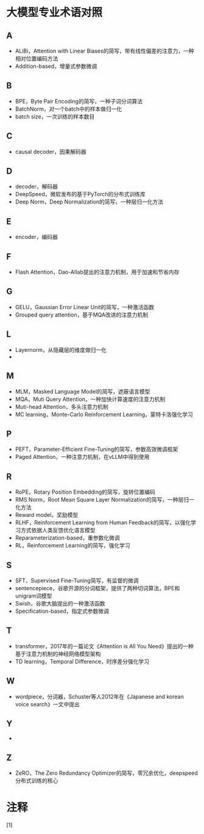 # 大模型专业术语对照

## A

- ALiBi，Attention with Linear Biases的简写，带有线性偏差的注意力，一种相对位置编码方法
- Addition-based，增量式参数微调

## B

- BPE，Byte Pair Encoding的简写，一种子词分词算法
- BatchNorm，对一个batch中的样本做归一化
- batch size，一次训练的样本数目

## C

- causal decoder，因果解码器

## D

- decoder，解码器
- DeepSpeed，微软发布的基于PyTorch的分布式训练库
- Deep Norm，Deep Normalization的简写，一种层归一化方法

## E

- encoder，编码器

## F

- Flash Attention，Dao-AIlab提出的注意力机制，用于加速和节省内存

## G

- GELU，Gaussian Error Linear Unit的简写，一种激活函数
- Grouped query attention，基于MQA改进的注意力机制

## L

- Layernorm，从隐藏层的维度做归一化
- 

## M

- MLM，Masked Language Model的简写，遮蔽语言模型
- MQA，Muti Query Attention，一种加快计算速度的注意力机制
- Muti-head Attention，多头注意力机制
- MC learning，Monte-Carlo Reinforcement Learning，蒙特卡洛强化学习

## P

- PEFT，Parameter-Efficient Fine-Tuning的简写，参数高效微调框架
- Paged Attention，一种注意力机制，在vLLM中得到使用

## R

- RoPE，Rotary Position Embedding的简写，旋转位置编码
- RMS Norm，Root Mean Square Layer Normalization的简写，一种层归一化方法
- Reward model，奖励模型
- RLHF，Reinforcement Learning from Human Feedback的简写，以强化学习方式依据人类反馈优化语言模型
- Reparameterization-based，重参数化微调
- RL，Reinforcement Learning的简写，强化学习

## S

- SFT，Supervised Fine-Tuning简写，有监督的微调
- sentencepiece，谷歌开源的分词框架，提供了两种切词算法，BPE和unigram词模型
- Swish，谷歌大脑提出的一种激活函数
- Specification-based，指定式参数微调

## T

- transformer，2017年的一篇论文《Attention is All You Need》提出的一种基于注意力机制的神经网络模型架构
- TD learning，Temporal Difference，时序差分强化学习

## W

- wordpiece，分词器，Schuster等人2012年在《Japanese and korean voice search》一文中提出

## Y

- 

## Z

- ZeRO，The Zero Redundancy Optimizer的简写，零冗余优化，deepspeed分布式训练的核心

# 注释

[1] 

